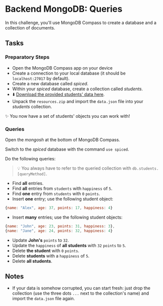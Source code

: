 # Backend MongoDB: Queries

In this challenge, you'll use MongoDB Compass to create a database and a collection of documents.

## Tasks

### Preparatory Steps

- Open the MongoDB Compass app on your device
- Create a connection to your local database (it should be `localhost:27017` by default).
- Create a new database called _spiced_.
- Within your _spiced_ database, create a collection called _students_.
- ⬇️ [Download the provided students' data here](./resources.zip?raw=true).
- Unpack the `resources.zip` and import the `data.json` file into your _students_ collection.

✨ You now have a set of students' objects you can work with!

### Queries

Open the _mongosh_ at the bottom of MongoDB Compass.

Switch to the _spiced_ database with the command `use spiced`.

Do the following queries:

> 💡 You always have to refer to the queried collection with `db.students.[queryMethod]`.

- Find **all** entries.
- Find **all** entries from `students` with `happiness` of `5`.
- Find **one** entry from `students` with `0` `points`.
- Insert **one** entry; use the following student object:

```js
{name: "Alex", age: 37, points: 17, happiness: 4}
```

- Insert **many** entries; use the following student objects:

```js
{name: "John", age: 23, points: 31, happiness: 3},
{name: "Jane", age: 24, points: 32, happiness: 4}
```

- Update **John's** `points` to `32`.
- Update the `happiness` of **all students** with `32` `points` to `5`.
- Delete **the student** with `0` `points`.
- Delete **students** with a `happiness` of `5`.
- Delete **all students**.

## Notes

- If your data is somehow corrupted, you can start fresh: just drop the collection (use the three dots `...` next to the collection's name) and import the `data.json` file again.
